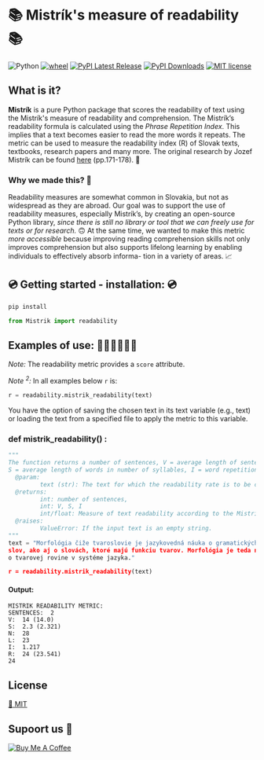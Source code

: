 # 📚 Mistrík's measure of readability 📚
 ![Python](https://img.shields.io/badge/python-3.x-blue.svg)  [![wheel](https://img.shields.io/badge/wheel-yes-ff00c9.svg)](https://test.pypi.org/project/mistrik/)  [![PyPI Latest Release](https://img.shields.io/pypi/v/pandas.svg)](https://test.pypi.org/project/mistrik/) [![PyPI Downloads](https://img.shields.io/pypi/dm/pandas.svg?label=PyPI%20downloads)](https://test.pypi.org/project/mistrik/) 
 [![MIT license](https://img.shields.io/badge/License-MIT-green.svg)](https://lbesson.mit-license.org/) 

## What is it?
**Mistrík** is a pure Python package that scores the readability of text using the Mistrík's measure of readability and comprehension. The Mistrík’s readability formula is calculated using the _Phrase Repetition Index_. This implies that a text becomes easier to read the more words it repeats. The metric can be used to measure the readability index (R) of Slovak texts, textbooks, research papers and many more. 
The original research by Jozef Mistrík can be found [here](https://www.juls.savba.sk/ediela/sr/1968/3/sr1968-3-lq.pdf#page=46) (pp.171-178). 📑

### Why we made this? 🤔
Readability measures are somewhat common in Slovakia, but not as widespread as they are abroad. Our goal was to support the use of readability measures, especially Mistrík’s, by creating an open-source Python library, _since there is still no library or tool that we can freely use for texts or for research._ 🙃 
At the same time, we wanted to make this metric _more accessible_ because improving reading comprehension skills not only improves comprehension but also supports lifelong learning by enabling individuals to effectively absorb informa- tion in a variety of areas. 📈

## 💿 Getting started - installation: 💿
```python
pip install

from Mistrik import readability
```

## Examples of use: 🧑🏻‍💻👩🏻‍💻 
_Note:_ The readability metric provides a `score` attribute.

_Note <sup>2</sup>:_ In all examples below `r` is:

```python
r = readability.mistrik_readability(text)
```
You have the option of saving the chosen text in its text variable (e.g., text) or loading the text from a specified file to apply the metric to this variable.

### def mistrik_readability() :

```python
"""
The function returns a number of sentences, V = average length of sentences in number of words,
S = average length of words in number of syllables, I = word repetition index, R =readability score, 
  @param:
         text (str): The text for which the readability rate is to be calculated.
  @returns:
         int: number of sentences,
         int: V, S, I 
         int/float: Measure of text readability according to the Mistrík formula.
  @raises:
         ValueError: If the input text is an empty string.
"""
text = "Morfológia čiže tvaroslovie je jazykovedná náuka o gramatických tvaroch
slov, ako aj o slovách, ktoré majú funkciu tvarov. Morfológia je teda náuka
o tvarovej rovine v systéme jazyka."

r = readability.mistrik_readability(text)
```
#### Output: 
```{r df-drop-ok, class.source="bg-success"}
MISTRIK READABILITY METRIC:
SENTENCES:  2
V:  14 (14.0)
S:  2.3 (2.321)
N:  28
L:  23
I:  1.217
R:  24 (23.541)
24
```
## License

[📜 MIT](LICENSE)

## Supoort us 🌟
<a href="https://buymeacoffee.com/ducducdevs" target="_blank](https://buymeacoffee.com/ducducdevs
)"><img src="https://bmc-cdn.nyc3.digitaloceanspaces.com/BMC-button-images/custom_images/orange_img.png" alt="Buy Me A Coffee" style="height: auto !important;width: auto !important;" ></a>
